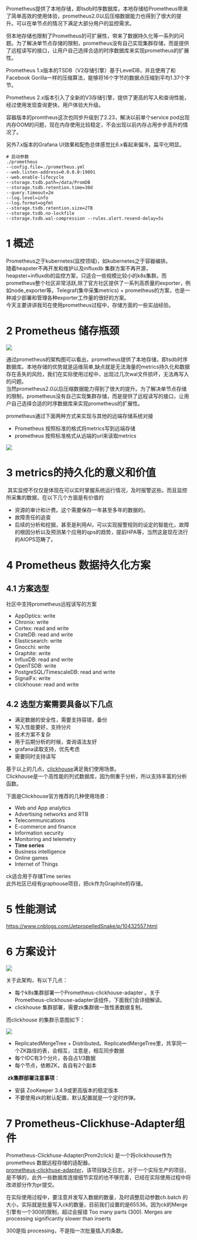 
Prometheus提供了本地存储，即tsdb时序数据库，本地存储给Prometheus带来了简单高效的使用体验，prometheus2.0以后压缩数据能力也得到了很大的提升。可以在单节点的情况下满足大部分用户的监控需求。

但本地存储也限制了Prometheus的可扩展性，带来了数据持久化等一系列的问题。为了解决单节点存储的限制，prometheus没有自己实现集群存储，而是提供了远程读写的接口，让用户自己选择合适的时序数据库来实现prometheus的扩展性。

Prometheus 1.x版本的TSDB（V2存储引擎）基于LevelDB，并且使用了和Facebook Gorilla一样的压缩算法，能够将16个字节的数据点压缩到平均1.37个字节。

Prometheus 2.x版本引入了全新的V3存储引擎，提供了更高的写入和查询性能，经过使用发现查询更快，用户体验大升级。

容器版本的promtheus这次也同步升级到了2.23，解决以前单个service pod出现内存OOM的问题，现在内存使用比较稳定，不会出现以前内存占用步步高升的情况了。

另外7.x版本的Grafana UI效果和配色总体感觉比6.x看起来偏冷，扁平化明显。


```
# 启动参数
./prometheus 
--config.file=./prometheus.yml 
--web.listen-address=0.0.0.0:19091 
--web.enable-lifecycle 
--storage.tsdb.path=/data/PromDB 
--storage.tsdb.retention.time=30d 
--query.timeout=2m 
--log.level=info 
--log.format=ogfmt 
--storage.tsdb.retention.size=2TB 
--storage.tsdb.no-lockfile 
--storage.tsdb.wal-compression --rules.alert.resend-delay=5s
```



# 1 概述

Prometheus之于kubernetes(监控领域)，如kubernetes之于容器编排。  
随着heapster不再开发和维护以及influxdb 集群方案不再开源，heapster+influxdb的监控方案，只适合一些规模比较小的k8s集群。而prometheus整个社区非常活跃,除了官方社区提供了一系列高质量的exporter，例如node_exporter等。Telegraf(集中采集metrics) + prometheus的方案，也是一种减少部署和管理各种exporter工作量的很好的方案。  
今天主要讲讲我司在使用prometheus过程中，存储方面的一些实战经验。



# 2 Prometheus 储存瓶颈


![](image/Pasted%20image%2020240706111055.png)

通过prometheus的架构图可以看出，prometheus提供了本地存储，即tsdb时序数据库。本地存储的优势就是运维简单,缺点就是无法海量的metrics持久化和数据存在丢失的风险，我们在实际使用过程中，出现过几次wal文件损坏，无法再写入的问题。  
当然prometheus2.0以后压缩数据能力得到了很大的提升。为了解决单节点存储的限制，prometheus没有自己实现集群存储，而是提供了远程读写的接口，让用户自己选择合适的时序数据库来实现prometheus的扩展性。

prometheus通过下面两种方式来实现与其他的远端存储系统对接

- Prometheus 按照标准的格式将metrics写到远端存储
- prometheus 按照标准格式从远端的url来读取metrics


![](image/Pasted%20image%2020240706111106.png)

# 3 metrics的持久化的意义和价值

 其实监控不仅仅是体现在可以实时掌握系统运行情况，及时报警这些。而且监控所采集的数据，在以下几个方面是有价值的
- 资源的审计和计费。这个需要保存一年甚至多年的数据的。
- 故障责任的追查
- 后续的分析和挖掘，甚至是利用AI，可以实现报警规则的设定的智能化，故障的根因分析以及预测某个应用的qps的趋势，提前HPA等，当然这是现在流行的AIOPS范畴了。


# 4 Prometheus 数据持久化方案

## 4.1 方案选型

社区中支持prometheus远程读写的方案

- AppOptics: write
- Chronix: write
- Cortex: read and write
- CrateDB: read and write
- Elasticsearch: write
- Gnocchi: write
- Graphite: write
- InfluxDB: read and write
- OpenTSDB: write
- PostgreSQL/TimescaleDB: read and write
- SignalFx: write
- clickhouse: read and write

## 4.2 选型方案需要具备以下几点

- 满足数据的安全性，需要支持容错，备份
- 写入性能要好，支持分片
- 技术方案不复杂
- 用于后期分析的时候，查询语法友好
- grafana读取支持，优先考虑
- 需要同时支持读写

基于以上的几点，[clickhouse](https://clickhouse.yandex/)满足我们使用场景。  
Clickhouse是一个高性能的列式数据库，因为侧重于分析，所以支持丰富的分析函数。

下面是Clickhouse官方推荐的几种使用场景：

- Web and App analytics
- Advertising networks and RTB
- Telecommunications
- E-commerce and finance
- Information security
- Monitoring and telemetry
- **Time series**
- Business intelligence
- Online games
- Internet of Things

ck适合用于存储Time series  
此外社区已经有graphouse项目，把ck作为Graphite的存储。


# 5 性能测试

https://www.cnblogs.com/JetpropelledSnake/p/10432557.html


# 6 方案设计


![](image/Pasted%20image%2020240706111133.png)

关于此架构，有以下几点：
- 每个k8s集群部署一个Prometheus-clickhouse-adapter 。关于Prometheus-clickhouse-adapter该组件，下面我们会详细解读。
- clickhouse 集群部署，需要zk集群做一致性表数据复制。


而clickhouse 的集群示意图如下：


![](image/Pasted%20image%2020240706111148.png)
- ReplicatedMergeTree + Distributed。ReplicatedMergeTree里，共享同一个ZK路径的表，会相互，注意是，相互同步数据
- 每个IDC有3个分片，各自占1/3数据
- 每个节点，依赖ZK，各自有2个副本



 **zk集群部署注意事项**：
- 安装 ZooKeeper 3.4.9或更高版本的稳定版本
- 不要使用zk的默认配置，默认配置就是一个定时炸弹。





# 7 Prometheus-Clickhuse-Adapter组件


Prometheus-Clickhuse-Adapter(Prom2click) 是一个将clickhouse作为prometheus 数据远程存储的适配器。  
[prometheus-clickhuse-adapter](https://github.com/iyacontrol/prom2click)，该项目缺乏日志，对于一个实际生产的项目，是不够的，此外一些数据库连接细节实现的也不够完善，已经在实际使用过程中将改进部分作为pr提交。

在实际使用过程中，要注意并发写入数据的数量，及时调整启动参数ch.batch 的大小，实际就是批量写入ck的数量，目前我们设置的是65536。因为ck的Merge引擎有一个300的限制，超过会报错
Too many parts (300). Merges are processing significantly slower than inserts

300是指 processing，不是指一次批量插入的条数。
